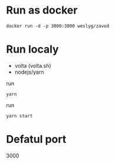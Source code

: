 # Run as docker

```
docker run -d -p 3000:3000 weslyg/zavod
```

# Run localy

- volta (volta.sh)
- nodejs/yarn

run

```
yarn
```

run

```
yarn start
```

# Defatul port

3000
